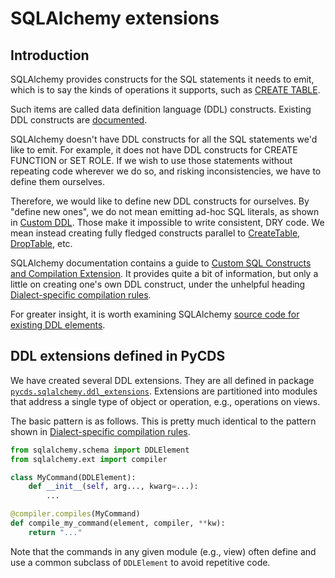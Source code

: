 # SQLAlchemy extensions

## Introduction

SQLAlchemy provides constructs for the SQL statements it needs to emit, which is to say the kinds of operations it supports, such as [CREATE TABLE](https://docs.sqlalchemy.org/en/20/core/ddl.html#sqlalchemy.schema.CreateTable).

Such items are called data definition language (DDL) constructs. Existing DDL constructs are [documented](https://docs.sqlalchemy.org/en/14/core/ddl.html).

SQLAlchemy doesn't have DDL constructs for all the SQL statements we'd like to emit. For example, it does not have DDL constructs for CREATE FUNCTION or SET ROLE. If we wish to use those statements without repeating code wherever we do so, and risking inconsistencies, we have to define them ourselves.

Therefore, we would like to define new DDL constructs for ourselves. By "define new ones", we do not mean emitting ad-hoc SQL literals, as shown in [Custom DDL](https://docs.sqlalchemy.org/en/14/core/ddl.html#custom-ddl). Those make it impossible to write consistent, DRY code. We mean instead creating fully fledged constructs parallel to [CreateTable](https://docs.sqlalchemy.org/en/14/core/ddl.html#sqlalchemy.schema.CreateTable), [DropTable](https://docs.sqlalchemy.org/en/14/core/ddl.html#sqlalchemy.schema.DropTable), etc.

SQLAlchemy documentation contains a guide to [Custom SQL Constructs and Compilation Extension](https://docs.sqlalchemy.org/en/14/core/compiler.html#). It provides quite a bit of information, but only a little on creating one's own DDL construct, under the unhelpful heading [Dialect-specific compilation rules](https://docs.sqlalchemy.org/en/14/core/compiler.html#dialect-specific-compilation-rules).

For greater insight, it is worth examining SQLAlchemy [source code for existing DDL elements](https://github.com/sqlalchemy/sqlalchemy/blob/rel_1_4/lib/sqlalchemy/sql/ddl.py).

## DDL extensions defined in PyCDS

We have created several DDL extensions. They are all defined in package [`pycds.sqlalchemy.ddl_extensions`](../../pycds/pycds/sqlalchemy/ddl_extensions). Extensions are partitioned into modules that address a single type of object or operation, e.g., operations on views.

The basic pattern is as follows. This is pretty much identical to the pattern shown in [Dialect-specific compilation rules](https://docs.sqlalchemy.org/en/14/core/compiler.html#dialect-specific-compilation-rules).
```python
from sqlalchemy.schema import DDLElement
from sqlalchemy.ext import compiler

class MyCommand(DDLElement):
    def __init__(self, arg..., kwarg=...):
        ...

@compiler.compiles(MyCommand)
def compile_my_command(element, compiler, **kw):
    return "..."
```

Note that the commands in any given module (e.g., view) often define and use a common subclass of `DDLElement` to avoid repetitive code.
